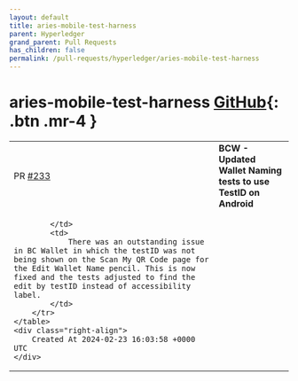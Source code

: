 ```yaml
---
layout: default
title: aries-mobile-test-harness
parent: Hyperledger
grand_parent: Pull Requests
has_children: false
permalink: /pull-requests/hyperledger/aries-mobile-test-harness
---
```


# aries-mobile-test-harness <span class="fs-3 right-align">[GitHub](https://github.com/hyperledger/aries-mobile-test-harness){: .btn .mr-4 }</span>


<div>
    <table>
        <tr>
            <td>
                PR <a href="https://github.com/hyperledger/aries-mobile-test-harness/pull/233" class=".btn">#233</a>
            </td>
            <td>
                <b>
                    BCW - Updated Wallet Naming tests to use TestID on Android
                </b>
            </td>
        </tr>
        <tr>
            <td>
                
            </td>
            <td>
                There was an outstanding issue in BC Wallet in which the testID was not being shown on the Scan My QR Code page for the Edit Wallet Name pencil. This is now fixed and the tests adjusted to find the edit by testID instead of accessibility label. 
            </td>
        </tr>
    </table>
    <div class="right-align">
        Created At 2024-02-23 16:03:58 +0000 UTC
    </div>
</div>


